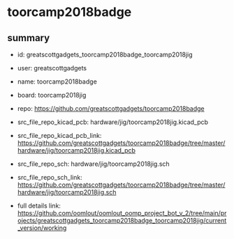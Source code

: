 # toorcamp2018badge
 
## summary 
* id: greatscottgadgets_toorcamp2018badge_toorcamp2018jig
* user: greatscottgadgets
* name: toorcamp2018badge
* board: toorcamp2018jig
* repo: https://github.com/greatscottgadgets/toorcamp2018badge
* src_file_repo_kicad_pcb: hardware/jig/toorcamp2018jig.kicad_pcb
* src_file_repo_kicad_pcb_link: https://github.com/greatscottgadgets/toorcamp2018badge/tree/master/hardware/jig/toorcamp2018jig.kicad_pcb


* src_file_repo_sch: hardware/jig/toorcamp2018jig.sch
* src_file_repo_sch_link: https://github.com/greatscottgadgets/toorcamp2018badge/tree/master/hardware/jig/toorcamp2018jig.sch
* full details link: https://github.com/oomlout/oomlout_oomp_project_bot_v_2/tree/main/projects/greatscottgadgets_toorcamp2018badge_toorcamp2018jig/current_version/working  








